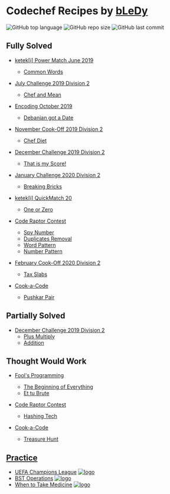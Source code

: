 # Codechef Recipes by [bLeDy](https://www.codechef.com/users/bledy)

![GitHub top language](https://img.shields.io/github/languages/top/ibledy/codechef-recipes)
![GitHub repo size](https://img.shields.io/github/repo-size/ibledy/codechef-recipes)
![GitHub last commit](https://img.shields.io/github/last-commit/ibledy/codechef-recipes)


## Fully Solved

- [ketek[i] Power Match June 2019](https://www.codechef.com/KQ162019)
    - [Common Words](KQ162019/common-words/main.py)

- [July Challenge 2019 Division 2](https://www.codechef.com/JULY19B)
    - [Chef and Mean](JULY19B/chef-and-mean/main.py)

- [Encoding October 2019](https://www.codechef.com/ENOC2019)
    - [Debanjan got a Date](ENOC2019/debanjan-got-a-date/main.py)

- [November Cook-Off 2019 Division 2](https://www.codechef.com/COOK112B)
    - [Chef Diet](COOK112B/chef-diet/main.py)

- [December Challenge 2019 Division 2](https://www.codechef.com/DEC19B)
    - [That is my Score!](DEC19B/that-is-my-score/main.py)

- [January Challenge 2020 Division 2](https://www.codechef.com/JAN20B)
    - [Breaking Bricks](JAN20B/breaking-bricks/main.py)

- [ketek[i] QuickMatch 20](https://www.codechef.com/QM202020)
    - [One or Zero](QM202020/one-or-zero/main.py)

- [Code Raptor Contest](https://www.codechef.com/CRPC2020)
    - [Spy Number](CRPC2020/spy-number/main.py)
    - [Duplicates Removal](CRPC2020/duplicates-removal/main.py)
    - [Word Pattern](CRPC2020/word-pattern/main.py)
    - [Number Pattern](CRPC2020/number-pattern/main.py)

- [February Cook-Off 2020 Division 2](https://www.codechef.com/COOK115B)
    - [Tax Slabs](COOK115B/tax-slabs/main.py)

- [Cook-a-Code](https://www.codechef.com/CACD2020)
    - [Pushkar Pair](CACD2020/pushkar-pair/main.py)


## Partially Solved

- [December Challenge 2019 Division 2](https://www.codechef.com/DEC19B)
    - [Plus Multiply](DEC19B/plus-multiply/main.py)
    - [Addition](DEC19B/addition/main.py)


## Thought Would Work

- [Fool's Programming](https://www.codechef.com/FOLG2020)
    - [The Beginning of Everything](FOLG2020/the-beginning-of-everything/main.py)
    - [Et tu Brute](FOLG2020/et-tu-brute/main.py)

- [Code Raptor Contest](https://www.codechef.com/CRPC2020)
    - [Hashing Tech](CRPC2020/hashing-tech/main.py)

- [Cook-a-Code](https://www.codechef.com/CACD2020)
    - [Treasure Hunt](CACD2020/treasure-hunt/main.py)



## [Practice](https://www.codechef.com/problems/school)

- [UEFA Champions League](PRACTICE/uefa-champions-league/main.py) [![logo]](https://www.codechef.com/problems/UCL)
- [BST Operations](PRACTICE/bst-operations/main.py) [![logo]](https://www.codechef.com/problems/BSTOPS)
- [When to Take Medicine](PRACTICE/when-to-take-medicine/main.py) [![logo]](https://www.codechef.com/problems/MEDIC)

[logo]: https://s3.us-east-2.amazonaws.com/upload-icon/uploads/icons/png/12828268421557901896-16.png "Docs Logo"
